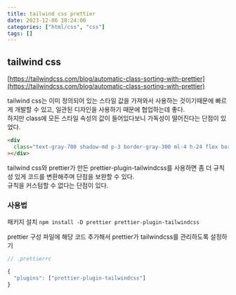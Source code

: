 ```yaml
---
title: tailwind css prettier
date: 2023-12-06 18:24:00
categories: ["html/css", "css"]
tags: []
---
```


## tailwind css

[https://tailwindcss.com/blog/automatic-class-sorting-with-prettier](https://tailwindcss.com/blog/automatic-class-sorting-with-prettier)

tailwind css는 이미 정의되어 있는 스타일 값을 가져와서 사용하는 것이기때문에 빠르게 개발할 수 있고, 일관된 디자인을 사용하기 때문에 협업하는데 좋다.  
하지만 class에 모든 스타일 속성의 값이 들어있다보니 가독성이 떨어진다는 단점이 있었다.

```html
<div
  class="text-gray-700 shadow-md p-3 border-gray-300 ml-4 h-24 flex border-2"
></div>
```

tailwind css와 prettier가 만든 prettier-plugin-tailwindcss를 사용하면 좀 더 규칙성 있게 코드를 변환해주며 단점을 보완할 수 있다.  
규칙을 커스텀할 수 없다는 단점이 있다.

### 사용법

패키지 설치
`npm install -D prettier prettier-plugin-tailwindcss`

prettier 구성 파일에 해당 코드 추가해서 prettier가 tailwindcss를 관리하도록 설정하기

```js
// .prettierrc

{
  "plugins": ["prettier-plugin-tailwindcss"]
}
```
